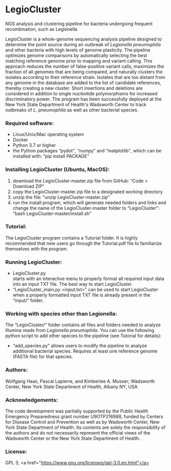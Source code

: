 # LegioCluster
NGS analysis and clustering pipeline for bacteria undergoing frequent recombination, such as Legionella

LegioCluster is a whole-genome sequencing analysis pipeline designed to determine the point source during an outbreak of <em>Legionella pneumophila</em> and other bacteria with high levels of genome plasticity. The pipeline optimizes genome comparisons by automatically selecting the best matching reference genome prior to mapping and variant calling. This approach reduces the number of false-positive variant calls, maximizes the fraction of all genomes that are being compared, and naturally clusters the isolates according to their reference strain. Isolates that are too distant from any genome in the database are added to the list of candidate references, thereby creating a new cluster. Short insertions and deletions are considered in addition to single nucleotide polymorphisms for increased discriminatory power. The program has been successfully deployed at the New York State Department of Health's Wadsworth Center to track outbreaks of <em>L. pneumophila</em> as well as other bacterial species.

### Required software:
- Linux/Unix/Mac operating system
- Docker
- Python 3.7 or higher
- the Python packages <q>pydot</q>, <q>numpy</q> and <q>matplotlib</q>, which can be installed with:   <q>pip install PACKAGE</q>

### Installing LegioCluster (Ubuntu, MacOS):
1) download the LegioCluster-master.zip file from GitHub: <q>Code > Download ZIP</q>
2) copy the LegioCluster-master.zip file to a designated working directory
3) unzip the file: <q>unzip LegioCluster-master.zip</q>
4) run the install program, which will generate needed folders and links and change the name of the LegioCluster-master folder to <q>LegioCluster</q>: 
	<q>bash LegioCluster-master/install.sh</q>

### Tutorial:
The LegioCluster program contains a Tutorial folder. It is highly recommended that new users go through the Tutorial.pdf file to familiarize themselves with the program.

### Running LegioCluster:
- <div bgcolor="silver"> LegioCluster.py</div>  starts with an interactive menu to properly format all required input data into an input TXT file. The best way to start LegioCluster. 
- <q>LegioCluster_main.py <input.txt></q>  can be used to start LegioCluster when a properly formatted input TXT file is already present in the <q>input/</q> folder.

### Working with species other than Legionella:
The <q>LegioCluster/</q> folder contains all files and folders needed to analyze Illumina reads from <em>Legionella pneumophila</em>. You can use the following python script to add other species to the pipeline (see Tutorial for details):
- <q>add_species.py</q>  allows users to modify the pipeline to analyze additional bacterial species. Requires at least one reference genome (FASTA file) for that species.

### Authors:
Wolfgang Haas, Pascal Lapierre, and Kimberlee A. Musser; 
Wadsworth Center, New York State Department of Health, Albany NY, USA 

### Acknowledgements: 
The code development was partially supported by the Public Health Emergency Preparedness grant number U9OTP216988, funded by Centers for Disease Control and Prevention as well as by Wadsworth Center, New York State Department of Health. Its contents are solely the responsibility of the authors and do not necessarily represent the official views of the Wadsworth Center or the New York State Department of Health.

### License: 
GPL 3; <a href="https://www.gnu.org/licenses/gpl-3.0.en.html"</a>


